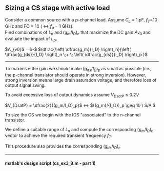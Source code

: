 ## Sizing a CS stage with active load

Consider a common source with a p-channel load. Assume $C_{L}$ = 1 pF, $f_{T}$=10 GHz and FO = 10 ( $\leftrightarrow$ $f_u$ = 1 GHz). <br>
Find combinations of $L_n$ and $(g_{m}/I_{D})_{n}$ that maximize the DC gain $Av_0$ and evaluate the impact of $L_p$.

<p align="lect">
$A_{v0}$ = $-$ $\dfrac{\left( \dfrac{g_m}{I_D} \right)_n}{\left( \dfrac{g_{ds}}{I_D} \right)_n \;+ \; \left( \dfrac{g_{ds}}{I_D} \right)_p }$
</p>

---

To maximize the gain we should make $(g_{ds}/I_D)_p$ as small as possible (i.e., the p-channel transistor should operate in strong inversion).
However, strong inversion means large drain saturation voltage, and therefore loss of output signal swing.

To avoid excessive loss of output dynamics assume $V_{DsatP} \leq 0.2 V$  

$V_{DsatP} = \dfrac{2}{(g_m/I_D)_p}$ $\leftrightarrow$  $({g_m}/{I_D})_p \geq 10 \ S/A $

To size the CS we begin with the IGS "associated" to the n-channel transistor.

We define a suitable range of $L_{n}$ and compute the corresponding $(g_m/I_D)_n$ vector to achieve the required transient frequency $f_T$. 

This procedure also provides the corresponding $(g_{ds}/I_D)_n$ 

---

#### matlab's design script (cs_ex3_8.m - part 1)
``` 
```


